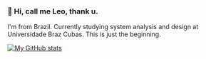 ### 👋 Hi, call me Leo, thank u.

I'm from Brazil. Currently studying system analysis and design at Universidade Braz Cubas. This is just the beginning.

[![My GitHub stats](https://github-readme-stats.vercel.app/api?username=ssouth-paw&show_icons=true&theme=onedark)](https://github.com/anuraghazra/github-readme-stats)
